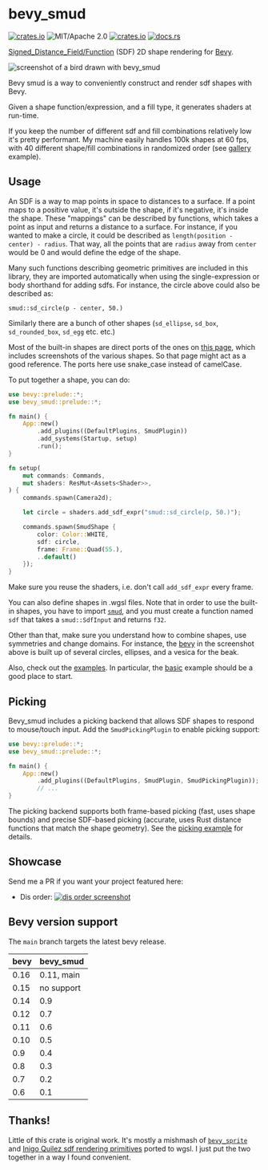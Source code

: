 # bevy_smud

[![crates.io](https://img.shields.io/crates/v/bevy_smud.svg)](https://crates.io/crates/bevy_smud)
![MIT/Apache 2.0](https://img.shields.io/badge/license-MIT%2FApache-blue.svg)
[![crates.io](https://img.shields.io/crates/d/bevy_smud.svg)](https://crates.io/crates/bevy_smud)
[![docs.rs](https://img.shields.io/docsrs/bevy_smud)](https://docs.rs/bevy_smud)

[Signed_Distance_Field/Function][SDF] (SDF) 2D shape rendering for [Bevy](https://bevyengine.org).

![screenshot of a bird drawn with bevy_smud](https://johanhelsing.studio/assets/bevy_smud_banner.png)

Bevy smud is a way to conveniently construct and render sdf shapes with Bevy.

Given a shape function/expression, and a fill type, it generates shaders at run-time.

If you keep the number of different sdf and fill combinations relatively low it's pretty performant. My machine easily handles 100k shapes at 60 fps, with 40 different shape/fill combinations in randomized order (see [gallery](https://github.com/johanhelsing/bevy_smud/blob/main/examples/gallery.rs) example).

## Usage

An SDF is a way to map points in space to distances to a surface. If a point maps to a positive value, it's outside the shape, if it's negative, it's inside the shape. These "mappings" can be described by functions, which takes a point as input and returns a distance to a surface. For instance, if you wanted to make a circle, it could be described as `length(position - center) - radius`. That way, all the points that are `radius` away from `center` would be 0 and would define the edge of the shape.

Many such functions describing geometric primitives are included in this library, they are imported automatically when using the single-expression or body shorthand for adding sdfs. For instance, the circle above could also be described as:

```wgsl
smud::sd_circle(p - center, 50.)
```

Similarly there are a bunch of other shapes (`sd_ellipse`, `sd_box`, `sd_rounded_box`, `sd_egg` etc. etc.)

Most of the built-in shapes are direct ports of the ones on [this page](https://iquilezles.org/www/articles/distfunctions2d/distfunctions2d.htm), which includes screenshots of the various shapes. So that page might act as a good reference. The ports here use snake_case instead of camelCase.

To put together a shape, you can do:

```rust no_run
use bevy::prelude::*;
use bevy_smud::prelude::*;

fn main() {
    App::new()
        .add_plugins((DefaultPlugins, SmudPlugin))
        .add_systems(Startup, setup)
        .run();
}

fn setup(
    mut commands: Commands,
    mut shaders: ResMut<Assets<Shader>>,
) {
    commands.spawn(Camera2d);

    let circle = shaders.add_sdf_expr("smud::sd_circle(p, 50.)");

    commands.spawn(SmudShape {
        color: Color::WHITE,
        sdf: circle,
        frame: Frame::Quad(55.),
        ..default()
    });
}
```

Make sure you reuse the shaders, i.e. don't call `add_sdf_expr` every frame.

You can also define shapes in .wgsl files. Note that in order to use the built-in shapes, you have to import [`smud`](https://github.com/johanhelsing/bevy_smud/blob/main/assets/smud.wgsl), and you must create a function named `sdf` that takes a `smud::SdfInput` and returns `f32`.

Other than that, make sure you understand how to combine shapes, use symmetries and change domains. For instance, the [bevy](https://github.com/johanhelsing/bevy_smud/blob/main/assets/bevy.wgsl) in the screenshot above is built up of several circles, ellipses, and a vesica for the beak.

Also, check out the [examples](https://github.com/johanhelsing/bevy_smud/blob/main/examples). In particular, the [basic](https://github.com/johanhelsing/bevy_smud/blob/main/examples/basic.rs) example should be a good place to start.

## Picking

Bevy_smud includes a picking backend that allows SDF shapes to respond to mouse/touch input. Add the `SmudPickingPlugin` to enable picking support:

```rust no_run
use bevy::prelude::*;
use bevy_smud::prelude::*;

fn main() {
    App::new()
        .add_plugins((DefaultPlugins, SmudPlugin, SmudPickingPlugin));
        // ...
}
```

The picking backend supports both frame-based picking (fast, uses shape bounds) and precise SDF-based picking (accurate, uses Rust distance functions that match the shape geometry). See the [picking example](https://github.com/johanhelsing/bevy_smud/blob/main/examples/picking.rs) for details.

## Showcase

Send me a PR if you want your project featured here:

- Dis order: [![dis order screenshot](https://johanhelsing.studio/assets/dis-order.png)](https://jhelsing.itch.io/dis-order)

## Bevy version support

The `main` branch targets the latest bevy release.

|bevy|bevy_smud|
|----|---------|
|0.16|0.11, main|
|0.15|no support|
|0.14|0.9      |
|0.12|0.7      |
|0.11|0.6      |
|0.10|0.5      |
|0.9 |0.4      |
|0.8 |0.3      |
|0.7 |0.2      |
|0.6 |0.1      |

## Thanks!

Little of this crate is original work. It's mostly a mishmash of [`bevy_sprite`](https://github.com/bevyengine/bevy/tree/main/crates/bevy_sprite) and [Inigo Quilez sdf rendering primitives](https://iquilezles.org/www/articles/distfunctions2d/distfunctions2d.htm) ported to wgsl. I just put the two together in a way I found convenient.

[SDF]: https://en.wikipedia.org/wiki/Signed_distance_function
